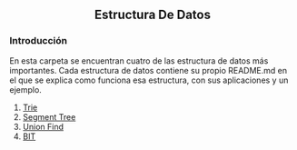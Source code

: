 <div align="center">
  
  ## Estructura De Datos
    
</div>

### Introducción

 En esta carpeta se encuentran cuatro de las estructura de datos más importantes. Cada estructura de datos contiene su propio README.md en el que se explica como funciona esa estructura, con sus aplicaciones y un ejemplo.
 
 1. [Trie](https://github.com/Khenya/Algoritmica/tree/main/Estructura%20de%20Datos/Trie)
 2. [Segment Tree](https://github.com/Khenya/Algoritmica/tree/main/Estructura%20de%20Datos/SegmentTree)
 3. [Union Find](https://github.com/Khenya/Algoritmica/tree/main/Estructura%20de%20Datos/Union%20Find)
 4. [BIT](https://github.com/Khenya/Algoritmica/tree/main/Estructura%20de%20Datos/BIT)

</div>
